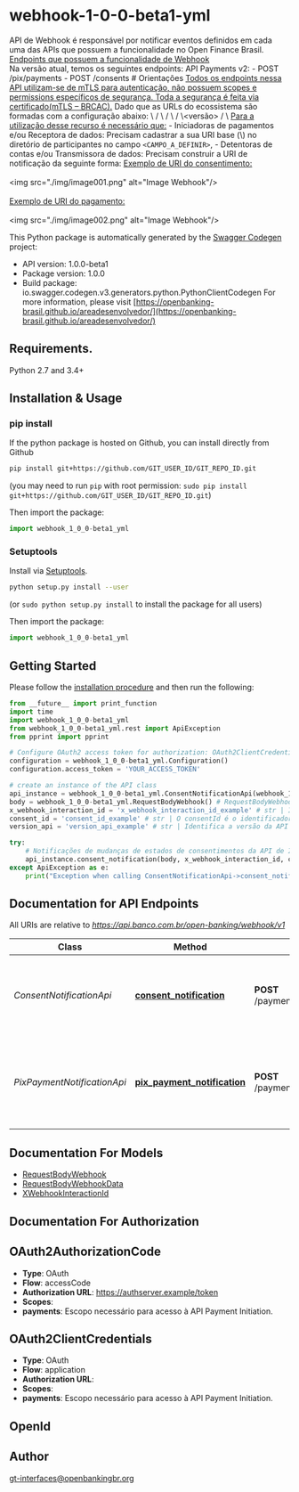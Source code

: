 # webhook-1-0-0-beta1-yml
API de Webhook é responsável por notificar eventos definidos em cada uma das APIs que possuem a funcionalidade no Open Finance Brasil.  <u>Endpoints que possuem a funcionalidade de Webhook</u> <br/>  Na versão atual, temos os seguintes endpoints:   API Payments v2:   - POST /pix/payments   - POST /consents  # Orientações <u>Todos os endpoints nessa API utilizam-se de mTLS para autenticação, não possuem scopes e permissions específicos de segurança. Toda a segurança é feita via certificado(mTLS – BRCAC).</u>  Dado que as URLs do ecossistema são formadas com a configuração abaixo:   \\<host> / \\<string> / \\<api> / \\<versão> / \\<recurso>  <u>Para a utilização desse recurso é necessário que:</u> - Iniciadoras de pagamentos e/ou Receptora de dados: Precisam cadastrar a sua URI base (\\<host>) no diretório de participantes no campo `<CAMPO_A_DEFINIR>`, - Detentoras de contas e/ou Transmissora de dados: Precisam construir a URI de notificação da seguinte forma:  <u>Exemplo de URI do consentimento:</u> <br/> <br/> <img src=\"./img/image001.png\" alt=\"Image Webhook\"/> <br/> <br/>  <u>Exemplo de URI do pagamento:</u> <br/> <br/> <img src=\"./img/image002.png\" alt=\"Image Webhook\"/> 

This Python package is automatically generated by the [Swagger Codegen](https://github.com/swagger-api/swagger-codegen) project:

- API version: 1.0.0-beta1
- Package version: 1.0.0
- Build package: io.swagger.codegen.v3.generators.python.PythonClientCodegen
For more information, please visit [https://openbanking-brasil.github.io/areadesenvolvedor/](https://openbanking-brasil.github.io/areadesenvolvedor/)

## Requirements.

Python 2.7 and 3.4+

## Installation & Usage
### pip install

If the python package is hosted on Github, you can install directly from Github

```sh
pip install git+https://github.com/GIT_USER_ID/GIT_REPO_ID.git
```
(you may need to run `pip` with root permission: `sudo pip install git+https://github.com/GIT_USER_ID/GIT_REPO_ID.git`)

Then import the package:
```python
import webhook_1_0_0-beta1_yml 
```

### Setuptools

Install via [Setuptools](http://pypi.python.org/pypi/setuptools).

```sh
python setup.py install --user
```
(or `sudo python setup.py install` to install the package for all users)

Then import the package:
```python
import webhook_1_0_0-beta1_yml
```

## Getting Started

Please follow the [installation procedure](#installation--usage) and then run the following:

```python
from __future__ import print_function
import time
import webhook_1_0_0-beta1_yml
from webhook_1_0_0-beta1_yml.rest import ApiException
from pprint import pprint

# Configure OAuth2 access token for authorization: OAuth2ClientCredentials
configuration = webhook_1_0_0-beta1_yml.Configuration()
configuration.access_token = 'YOUR_ACCESS_TOKEN'

# create an instance of the API class
api_instance = webhook_1_0_0-beta1_yml.ConsentNotificationApi(webhook_1_0_0-beta1_yml.ApiClient(configuration))
body = webhook_1_0_0-beta1_yml.RequestBodyWebhook() # RequestBodyWebhook | Payload para criação do consentimento para iniciação do pagamento.
x_webhook_interaction_id = 'x_webhook_interaction_id_example' # str | Identificador único para cada tentativa de notificação realizada. O identificador deverá seguir o padrão UID [RFC4122](https://tools.ietf.org/html/rfc4122).
consent_id = 'consent_id_example' # str | O consentId é o identificador único do consentimento e deverá ser um URN - Uniform Resource Name.   Um URN, conforme definido na [RFC8141](https://tools.ietf.org/html/rfc8141) é um Uniform Resource  Identifier - URI - que é atribuído sob o URI scheme \"urn\" e um namespace URN específico, com a intenção de que o URN  seja um identificador de recurso persistente e independente da localização.   Considerando a string urn:bancoex:C1DD33123 como exemplo para consentId temos: - o namespace(urn) - o identificador associado ao namespace da instituição transnmissora (bancoex)  - o identificador específico dentro do namespace (C1DD33123).   Informações mais detalhadas sobre a construção de namespaces devem ser consultadas na [RFC8141](https://tools.ietf.org/html/rfc8141). 
version_api = 'version_api_example' # str | Identifica a versão da API que deverá ser utilizada para recebimento da notificação via webhook

try:
    # Notificações de mudanças de estados de consentimentos da API de Iniciação de Pagamentos.
    api_instance.consent_notification(body, x_webhook_interaction_id, consent_id, version_api)
except ApiException as e:
    print("Exception when calling ConsentNotificationApi->consent_notification: %s\n" % e)
```

## Documentation for API Endpoints

All URIs are relative to *https://api.banco.com.br/open-banking/webhook/v1*

Class | Method | HTTP request | Description
------------ | ------------- | ------------- | -------------
*ConsentNotificationApi* | [**consent_notification**](docs/ConsentNotificationApi.md#consent_notification) | **POST** /payments/{versionApi}/consents/{consentId} | Notificações de mudanças de estados de consentimentos da API de Iniciação de Pagamentos.
*PixPaymentNotificationApi* | [**pix_payment_notification**](docs/PixPaymentNotificationApi.md#pix_payment_notification) | **POST** /payments/{versionApi}/pix/payments/{paymentId} | Notificações de mudanças de estados do pagamento: Arranjo Pix da API de Iniciação de Pagamentos.

## Documentation For Models

 - [RequestBodyWebhook](docs/RequestBodyWebhook.md)
 - [RequestBodyWebhookData](docs/RequestBodyWebhookData.md)
 - [XWebhookInteractionId](docs/XWebhookInteractionId.md)

## Documentation For Authorization


## OAuth2AuthorizationCode

- **Type**: OAuth
- **Flow**: accessCode
- **Authorization URL**: https://authserver.example/token
- **Scopes**: 
 - **payments**: Escopo necessário para acesso à API Payment Initiation.

## OAuth2ClientCredentials

- **Type**: OAuth
- **Flow**: application
- **Authorization URL**: 
- **Scopes**: 
 - **payments**: Escopo necessário para acesso à API Payment Initiation.

## OpenId



## Author

gt-interfaces@openbankingbr.org
